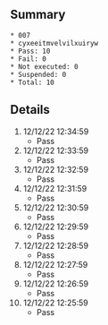 ## Summary
	* 007
	* cyxeeitmvelvilxuiryw
	* Pass: 10
	* Fail: 0
	* Not executed: 0
	* Suspended: 0
	* Total: 10
## Details
1. 12/12/22 12:34:59
	* Pass
2. 12/12/22 12:33:59
	* Pass
3. 12/12/22 12:32:59
	* Pass
4. 12/12/22 12:31:59
	* Pass
5. 12/12/22 12:30:59
	* Pass
6. 12/12/22 12:29:59
	* Pass
7. 12/12/22 12:28:59
	* Pass
8. 12/12/22 12:27:59
	* Pass
9. 12/12/22 12:26:59
	* Pass
10. 12/12/22 12:25:59
	* Pass

